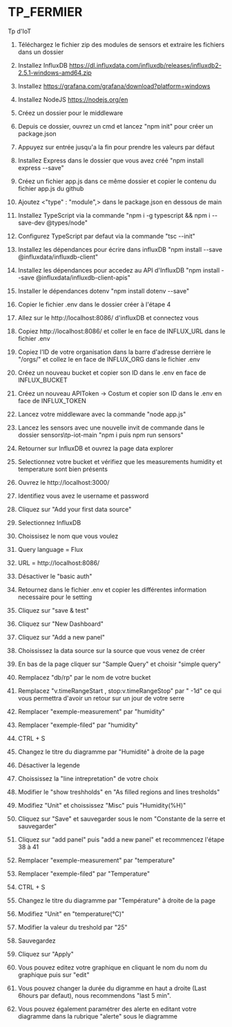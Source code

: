 # TP_FERMIER
Tp d'IoT


1. Téléchargez le fichier zip des modules de sensors et extraire les fichiers dans un dossier

2. Installez InfluxDB https://dl.influxdata.com/influxdb/releases/influxdb2-2.5.1-windows-amd64.zip

3. Installez https://grafana.com/grafana/download?platform=windows

4. Installez NodeJS https://nodejs.org/en

5. Créez un dossier pour le middleware

6. Depuis ce dossier, ouvrez un cmd et lancez "npm init" pour créer un package.json

7. Appuyez sur entrée jusqu'a la fin pour prendre les valeurs par défaut

8. Installez Express dans le dossier que vous avez créé "npm install express --save"

9. Créez un fichier app.js dans ce même dossier et copier le contenu du fichier app.js du github

10. Ajoutez <"type" : "module",> dans le package.json en dessous de main

11. Installez TypeScript via la commande "npm i -g typescript && npm i --save-dev @types/node"

12. Configurez TypeScript par defaut via la commande "tsc --init"

13. Installez les dépendances pour écrire dans influxDB "npm install --save @influxdata/influxdb-client"

14. Installez les dépendances pour accedez au API d'InfluxDB "npm install --save @influxdata/influxdb-client-apis"

15. Installer le dépendances dotenv "npm install dotenv --save"

16. Copier le fichier .env dans le dossier créer à l'étape 4

17. Allez sur le http://localhost:8086/ d'influxDB et connectez vous

18. Copiez http://localhost:8086/ et coller le en face de INFLUX_URL dans le fichier .env

19. Copiez l'ID de votre organisation dans la barre d'adresse derrière le "/orgs/" et collez le en face de INFLUX_ORG dans le fichier .env

20. Créez un nouveau bucket et copier son ID dans le .env en face de INFLUX_BUCKET

21. Créez un nouveau APIToken -> Costum et copier son ID dans le .env en face de INFLUX_TOKEN

22. Lancez votre middleware avec la commande "node app.js"

23. Lancez les sensors avec une nouvelle invit de commande dans le dossier sensors\tp-iot-main "npm i puis npm run sensors"

24. Retourner sur InfluxDB et ouvrez la page data explorer

25. Selectionnez votre bucket et vérifiez que les measurements humidity et temperature sont bien présents

26. Ouvrez le http://localhost:3000/

27. Identifiez vous avez le username <admin> et password <admin>

28. Cliquez sur "Add your first data source"

29. Selectionnez InfluxDB

30. Choissisez le nom que vous voulez

31. Query language = Flux

32. URL = http://localhost:8086/

33. Désactiver le "basic auth"

34. Retournez dans le fichier .env et copier les différentes information necessaire pour le setting 

35. Cliquez sur "save & test"

36. Cliquez sur "New Dashboard"

37. Cliquez sur "Add a new panel"

38. Choississez la data source sur la source que vous venez de créer

39. En bas de la page cliquer sur "Sample Query" et choisir "simple query"

40. Remplacez  "db/rp" par le nom de votre bucket

41. Remplacez "v.timeRangeStart , stop:v.timeRangeStop" par " -1d" ce qui vous permettra d'avoir un retour sur un jour de votre serre

42. Remplacer "exemple-measurement" par "humidity"

43. Remplacer "exemple-filed" par "humidity"

44. CTRL + S

45. Changez le titre du diagramme par "Humidité" à droite de la page

46. Désactiver la legende

47. Choississez la "line intrepretation" de votre choix

48. Modifier le "show treshholds" en "As filled regions and lines tresholds"

49. Modifiez "Unit" et choississez "Misc" puis "Humidity(%H)"

50. Cliquez sur "Save" et sauvegarder sous le nom "Constante de la serre et sauvegarder"

51. Cliquez sur "add panel" puis "add a new panel" et recommencez l'étape 38 à 41

52. Remplacer "exemple-measurement" par "temperature"

53. Remplacer "exemple-filed" par "Temperature"

54. CTRL + S

55. Changez le titre du diagramme par "Température" à droite de la page

56. Modifiez "Unit" en "temperature(°C)"

57. Modifier la valeur du treshold par "25"

58. Sauvegardez

59. Cliquez sur "Apply"

60. Vous pouvez editez votre graphique en cliquant le nom du nom du graphique puis sur "edit"

61. Vous pouvez changer la durée du digramme en haut a droite (Last 6hours par defaut), nous recommendons "last 5 min".

62. Vous pouvez également paramétrer des alerte en editant votre diagramme dans la rubrique "alerte" sous le diagramme
